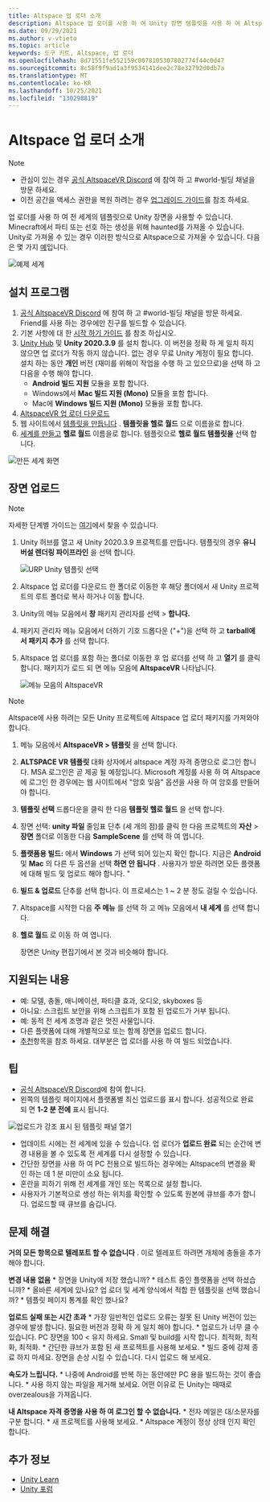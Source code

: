 ```yaml
---
title: Altspace 업 로더 소개
description: Altspace 업 로더를 사용 하 여 Unity 장면 템플릿을 사용 하 여 AltspaceVR 환경을 설정 하 고 업로드 하는 방법에 대해 알아봅니다.
ms.date: 09/29/2021
ms.author: v-vtieto
ms.topic: article
keywords: 도구 키트, Altspace, 업 로더
ms.openlocfilehash: 8d71551fe552159c0078105307802774f44c0d47
ms.sourcegitcommit: 8c58f9f9ad1a3f9534141dee2c78e32792d0db7a
ms.translationtype: MT
ms.contentlocale: ko-KR
ms.lasthandoff: 10/25/2021
ms.locfileid: "130298819"
---
```

# <a name="introducing-the-altspace-uploader"></a>Altspace 업 로더 소개

> [!NOTE]
> - 관심이 있는 경우 [공식 AltspaceVR Discord](https://discordapp.com/invite/altspacevr) 에 참여 하 고 #world-빌딩 채널을 방문 하세요.  
> - 이전 공간을 액세스 권한을 복원 하려는 경우 [업그레이드 가이드](upgrading-old-unity-projects.md)를 참조 하세요. 

업 로더를 사용 하 여 전 세계의 템플릿으로 Unity 장면을 사용할 수 있습니다. Minecraft에서 파티 또는 선호 하는 생성을 위해 haunted를 가져올 수 있습니다. Unity로 가져올 수 있는 경우 이러한 방식으로 Altspace으로 가져올 수 있습니다. 다음은 몇 가지 [예](https://account.altvr.com/worlds/1046572460192825569)입니다.

![예제 세계](images/unity-uploader-img-01.png)

## <a name="setup"></a>설치 프로그램

1. [공식 AltspaceVR Discord](https://discordapp.com/invite/altspacevr) 에 참여 하 고 #world-빌딩 채널을 방문 하세요. Friend를 사용 하는 경우에만 친구를 빌드할 수 있습니다.
2. 기본 사항에 대 한 [시작 하기 가이드](world-building-getting-started.md) 를 참조 하십시오.
3. [Unity Hub](https://unity3d.com/get-unity/download) 및 **Unity 2020.3.9** 를 설치 합니다. 이 버전을 정확 하 게 일치 하지 않으면 업 로더가 작동 하지 않습니다. 없는 경우 무료 Unity 계정이 필요 합니다. 설치 하는 동안 **개인** 버전 (재미를 위해이 작업을 수행 하 고 있으므로)을 선택 하 고 다음을 수행 해야 합니다.
    * **Android 빌드 지원** 모듈을 포함 합니다.
    * Windows에서 **Mac 빌드 지원 (Mono)** 모듈을 포함 합니다.
    * Mac에 **Windows 빌드 지원 (Mono)** 모듈을 포함 합니다.
4. [AltspaceVR 업 로더 다운로드](https://aka.ms/AvrUrpUploader)
5. 웹 사이트에서 [템플릿을 만듭니다](https://account.altvr.com/space_templates/new) . **템플릿을 헬로 월드** 으로 이름을로 합니다.
6. [세계를 만들고](https://account.altvr.com/worlds/my) **헬로 월드** 이름을로 합니다. 템플릿으로 **헬로 월드 템플릿을** 선택 합니다.

![만든 세계 화면](images/unity-uploader-img-02.png)

## <a name="upload-your-scene"></a>장면 업로드

> [!NOTE]
> 자세한 단계별 가이드는 [여기](https://buildingthemetaverse.medium.com/how-to-make-your-own-altspace-templates-and-kits-unity-2020-3-9-uploader-2-x-5b40e92bb759)에서 찾을 수 있습니다.

1. Unity 허브를 열고 새 Unity 2020.3.9 프로젝트를 만듭니다. 템플릿의 경우 **유니버설 렌더링 파이프라인** 을 선택 합니다.

    ![URP Unity 템플릿 선택](images/001-unity-templates.png)

1. Altspace 업 로더를 다운로드 한 폴더로 이동한 후 해당 폴더에서 새 Unity 프로젝트의 루트 폴더로 복사 하거나 이동 합니다.
1. Unity의 메뉴 모음에서 **창** 패키지 관리자를 선택  >  **합니다.**
1. 패키지 관리자 메뉴 모음에서 더하기 기호 드롭다운 ("+")을 선택 하 고 **tarball에서 패키지 추가** 를 선택 합니다.
1. Altspace 업 로더를 포함 하는 폴더로 이동한 후 업 로더를 선택 하 고 **열기** 를 클릭 합니다.  패키지가 로드 되 면 메뉴 모음에 **AltspaceVR** 나타납니다.

    ![메뉴 모음의 AltspaceVR](images/002-altspacevr-on-menu-bar.png)

> [!NOTE]
> Altspace에 사용 하려는 모든 Unity 프로젝트에 Altspace 업 로더 패키지를 가져와야 합니다.
1. 메뉴 모음에서 **AltspaceVR > 템플릿** 을 선택 합니다.
1. **ALTSPACE VR 템플릿** 대화 상자에서 altspace 계정 자격 증명으로 로그인 합니다. MSA 로그인은 곧 제공 될 예정입니다. Microsoft 계정를 사용 하 여 Altspace에 로그인 한 경우에는 웹 사이트에서 "암호 잊음" 옵션을 사용 하 여 암호를 만들어야 합니다.
1. **템플릿 선택** 드롭다운을 클릭 한 다음 **템플릿 헬로 월드** 을 선택 합니다.
1. 장면 선택: **unity 파일** 줄임표 단추 (세 개의 점)를 클릭 한 다음 프로젝트의 **자산**  >  **장면** 폴더로 이동한 다음 **SampleScene** 를 선택 하 여 엽니다.
1. **플랫폼용 빌드:** 에서 **Windows** 가 선택 되어 있는지 확인 합니다. 지금은 **Android** 및 **Mac** 의 다른 두 옵션을 선택 **하면 안 됩니다** . 사용자가 방문 하려면 모든 플랫폼에 대해 빌드 및 업로드 해야 합니다. "
1. **빌드 & 업로드** 단추를 선택 합니다. 이 프로세스는 1 ~ 2 분 정도 걸릴 수 있습니다.
1. Altspace를 시작한 다음 **주 메뉴** 를 선택 하 고 메뉴 모음에서 **내 세계** 를 선택 합니다.
1. **헬로 월드** 로 이동 하 여 엽니다.

    장면은 Unity 편집기에서 본 것과 비슷해야 합니다.

## <a name="whats-supported"></a>지원되는 내용

* 예: 모델, 충돌, 애니메이션, 파티클 효과, 오디오, skyboxes 등
* 아니요: 스크립트 보안을 위해 스크립트가 포함 된 업로드가 거부 됩니다.
* 예: 동적 전 세계 조명과 같은 멋진 사물입니다.
* 다른 플랫폼에 대해 개별적으로 또는 함께 장면을 업로드 합니다.
* [추천](https://account.altvr.com/worlds/featured)항목을 참조 하세요. 대부분은 업 로더를 사용 하 여 빌드 되었습니다.

## <a name="tips"></a>팁

* [공식 AltspaceVR Discord](https://discordapp.com/invite/altspacevr)에 참여 합니다.
* 왼쪽의 템플릿 페이지에서 플랫폼별 최신 업로드를 표시 합니다. 성공적으로 완료 되 면 **1-2 분 전에** 표시 됩니다. 

![업로드가 강조 표시 된 템플릿 패널 열기](images/template-upload-list.png)

* 업데이트 시에는 전 세계에 있을 수 있습니다. 업 로더가 **업로드 완료** 되는 순간에 변경 내용을 볼 수 있도록 전 세계를 다시 설정할 수 있습니다.
* 간단한 장면을 사용 하 여 PC 전용으로 빌드하는 경우에는 Altspace의 변경을 확인 하는 데 1 분 미만이 소요 됩니다.
* 혼란을 피하기 위해 전 세계를 개인 또는 목록으로 설정 합니다.
* 사용자가 기본적으로 생성 하는 위치를 확인할 수 있도록 원본에 큐브를 추가 합니다. 업로드할 때 큐브를 숨깁니다.

## <a name="troubleshooting"></a>문제 해결

**거의 모든 항목으로 텔레포트 할 수 없습니다** . 이로 텔레포트 하려면 개체에 충돌을 추가 해야 합니다.

**변경 내용 없음**
    * 장면을 Unity에 저장 했습니까?
    * 테스트 중인 플랫폼을 선택 하셨습니까?
    * 올바른 세계에 있나요? 업 로더 및 세계 양식에서 적합 한 템플릿을 선택 했습니까?
    * 템플릿 페이지 통계를 확인 했나요?

**업로드 실패 또는 시간 초과**
    * 가장 일반적인 업로드 오류는 잘못 된 Unity 버전이 있는 경우에 발생 합니다. 필요한 버전과 정확 하 게 일치 해야 합니다.
    * 업로드가 너무 클 수 있습니다. PC 장면을 100 < 유지 하세요. Small 및 build를 시작 합니다. 최적화, 최적화, 최적화.
    * 간단한 큐브가 포함 된 새 프로젝트를 사용해 보세요.
    * 빌드 중에 강제 종료 하지 마세요. 장면을 손상 시킬 수 있습니다. 다시 업로드 해 보세요.

**속도가 느립니다.**
    * 나중에 Android를 반복 하는 동안에만 PC 용을 빌드하는 것이 좋습니다.
    * 사용 하지 않는 파일을 제거해 보세요. 어떤 이유로 든 Unity는 때때로 overzealous을 가져옵니다.

**내 Altspace 자격 증명을 사용 하 여 로그인 할 수 없습니다.**
    * 전자 메일은 대/소문자를 구분 합니다.
    * 새 프로젝트를 사용해 보세요.
    * Altspace 계정이 정상 상태 인지 확인 합니다.

## <a name="see-also"></a>추가 정보

* [Unity Learn](https://unity3d.com/learn)
* [Unity 포럼](https://forum.unity.com)  
